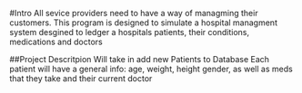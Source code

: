 #Intro 
    All sevice providers need to have a way of managming their customers. This program is designed to simulate a hospital managment system desgined to ledger a hospitals patients, their conditions, medications and doctors

##Project Descritpion 
Will take in add new Patients to Database
Each patient will have a general info: age, weight, height gender, as well as meds that they take and their current doctor 

